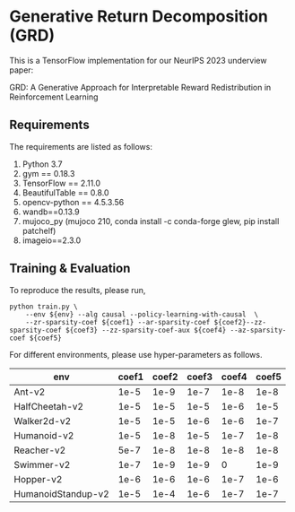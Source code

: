 # Generative Return Decomposition (GRD)

This is a TensorFlow implementation for our NeurIPS 2023 underview paper: 

GRD: A Generative Approach for Interpretable Reward Redistribution in Reinforcement Learning

## Requirements
The requirements are listed as follows:
1. Python 3.7
2. gym == 0.18.3
3. TensorFlow == 2.11.0
4. BeautifulTable == 0.8.0
5. opencv-python == 4.5.3.56
6. wandb==0.13.9
7. mujoco_py (mujoco 210, conda install -c conda-forge glew, pip install patchelf)
8. imageio==2.3.0

## Training & Evaluation
To reproduce the results, please run,
```shell
python train.py \
    --env ${env} --alg causal --policy-learning-with-causal  \
    --zr-sparsity-coef ${coef1} --ar-sparsity-coef ${coef2}--zz-sparsity-coef ${coef3} --zz-sparsity-coef-aux ${coef4} --az-sparsity-coef ${coef5}
```

For different environments, please use hyper-parameters as follows.

| env                |  coef1 |  coef2 |  coef3 |  coef4 |  coef5 |
| ------------------ | ------ | ------ | ------ | ------ | ------ | 
| Ant-v2             |   1e-5 |   1e-9 |   1e-7 |   1e-8 |   1e-8 |
| HalfCheetah-v2     |   1e-5 |   1e-5 |   1e-5 |   1e-6 |   1e-5 |
| Walker2d-v2        |   1e-5 |   1e-5 |   1e-6 |   1e-6 |   1e-7 |
| Humanoid-v2        |   1e-5 |   1e-8 |   1e-5 |   1e-7 |   1e-8 |
| Reacher-v2         |   5e-7 |   1e-8 |   1e-8 |   1e-8 |   1e-8 |
| Swimmer-v2         |   1e-7 |   1e-9 |   1e-9 |   0    |   1e-9 |
| Hopper-v2          |   1e-6 |   1e-6 |   1e-6 |   1e-7 |   1e-6 |
| HumanoidStandup-v2 |   1e-5 |   1e-4 |   1e-6 |   1e-7 |   1e-7 |

